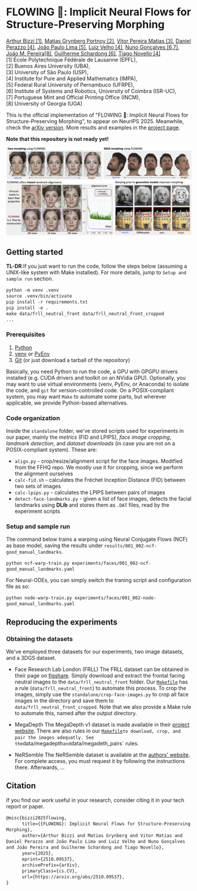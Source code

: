 # FLOWING 🌊: Implicit Neural Flows for Structure-Preserving Morphing
[Arthur Bizzi [1]](),
[Matias Grynberg Portnoy [2]](https://www.linkedin.com/in/mgp123),
[Vitor Pereira Matias [3]](),
[Daniel Perazzo [4]](https://www.linkedin.com/in/daniel-perazzo-85a0a3175),
[João Paulo Lima [5]](https://jpsml.github.io),
[Luiz Velho [4]](https://lvelho.impa.br/),
[Nuno Gonçalves [6,7]](https://home.deec.uc.pt/~nunogon/),
[João M. Pereira[8]](https://joaompereira.github.io/),
[Guilherme Schardong [6]](https://schardong.github.io/),
[Tiago Novello [4]](https://sites.google.com/site/tiagonovellodebrito)
<br>
[1] École Polytechnique Fédérale de Lausanne (EPFL),
<br>
[2] Buenos Aires University (UBA),
<br>
[3] University of São Paulo (USP),
<br>
[4] Institute for Pure and Applied Mathematics (IMPA),
<br>
[5] Federal Rural University of Pernambuco (UFRPE),
<br>
[6] Institute of Systems and Robotics, University of Coimbra (ISR-UC),
<br>
[7] Portuguese Mint and Official Printing Office (INCM),
<br>
[8] University of Georgia (UGA)

This is the official implementation of "FLOWING 🌊: Implicit Neural Flows for Structure-Preserving Morphing", to appear on NeurIPS 2025. Meanwhile, check the [arXiv version](https://arxiv.org/abs/2510.09537). More results and examples in the [project page](https://schardong.github.io/flowing).

**Note that this repository is not ready yet!**

![Capabilities of our method](docs/assets/teaser.png)

## Getting started

**TL-DR**:If you just want to run the code, follow the steps below (assuming a UNIX-like system with Make installed). For more details, jump to `Setup and sample run` section.

```{sh}
python -m venv .venv
source .venv/bin/activate
pip install -r requirements.txt
pip install -e .
make data/frll_neutral_front data/frll_neutral_front_cropped
...
```

### Prerequisites
1. [Python](https://www.python.org/)
2. [venv](https://docs.python.org/3/library/venv.html) or [PyEnv](https://github.com/pyenv/pyenv)
3. [Git](https://git-scm.com/download) (or just download a tarball of the repository)

Basically, you need Python to run the code, a GPU with GPGPU drivers installed (e.g. CUDA drivers and toolkit on an NVidia GPU). Optionally, you may want to use virtual environments (venv, PyEnv, or Anaconda) to isolate the code, and `git` for version-controlled code. On a POSIX-compliant system, you may want `Make` to automate some parts, but wherever applicable, we provide Python-based alternatives.

### Code organization
Inside the `standalone` folder, we've stored scripts used for experiments in our paper, mainly the *metrics* (FID and LPIPS), *face image cropping*, *landmark detection*, and *dataset downloads* (in case you are not on a POSIX-compliant system). These are:
* `align.py` - crop/resize/alignment script for the face images. Modified from the FFHQ repo. We mostly use it for cropping, since we perform the alignment ourselves
* `calc-fid.sh` - calculates the Fréchet Inception Distance (FID) between two sets of images
* `calc-lpips.py` - calculates the LPIPS between pairs of images
* `detect-face-landmarks.py` - given a list of face images, detects the facial landmarks using **DLib** and stores them as `.DAT` files, read by the experiment scripts

### Setup and sample run

The command below trains a warping using Neural Conjugate Flows (NCF) as base model, saving the results under `results/001_002-ncf-good_manual_landmarks`.
```{sh}
python ncf-warp-train.py experiments/faces/001_002-ncf-good_manual_landmarks.yaml
```

For Neural-ODEs, you can simply switch the traning script and configuration file as so:
```{sh}
python node-warp-train.py experiments/faces/001_002-node-good_manual_landmarks.yaml
```

## Reproducing the experiments

### Obtaining the datasets
We've employed three datasets for our experiments, two image datasets, and a 3DGS dataset.
* Face Research Lab London (FRLL)
The FRLL dataset can be obtained in their page on [figshare](https://figshare.com/articles/dataset/Face_Research_Lab_London_Set/5047666/3). Simply download and extract the frontal facing neutral images to the `data/frll_neutral_front` folder. Our [`Makefile`](Makefile) has a rule (`data/frll_neutral_front`) to automate this process. To crop the images, simply use the `standalone/crop-face-images.py` to crop all face images in the directory and save them to `data/frll_neutral_front_cropped`. Note that we also provide a Make rule to automate this, named after the output directory.

* MegaDepth
The MegaDepth v1 dataset is made available in their [project website](https://www.cs.cornell.edu/projects/megadepth/). There are also rules in our [`Makefile`](Makefile)` to download, crop, and pair the images adequatly. See the `data/megadepth` and `data/megadeth_pairs` rules.

* NeRSemble
The NeRSemble dataset is available at the [authors' website](https://tobias-kirschstein.github.io/nersemble/). For complete access, you must request it by following the instructions there. Afterwards, ...

## Citation
If you find our work useful in your research, consider citing it in your tech report or paper.

```{bibtex}
@misc{bizzi2025flowing,
      title={{FLOWING}: Implicit Neural Flows for Structure-Preserving Morphing},
      author={Arthur Bizzi and Matias Grynberg and Vitor Matias and Daniel Perazzo and João Paulo Lima and Luiz Velho and Nuno Gonçalves and João Pereira and Guilherme Schardong and Tiago Novello},
      year={2025},
      eprint={2510.09537},
      archivePrefix={arXiv},
      primaryClass={cs.CV},
      url={https://arxiv.org/abs/2510.09537},
}
```

